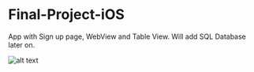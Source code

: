 # Final-Project-iOS
App with Sign up page, WebView and Table View. Will add SQL Database later on. 

![alt text](https://i.imgur.com/VvWWnar.png)
